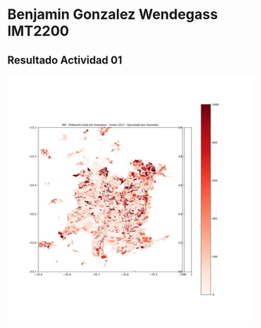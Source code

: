 # Benjamin Gonzalez Wendegass IMT2200
## Resultado Actividad 01
![alt text](https://github.com/wbguc/IMT2200-Benjamin-Gonzalez/blob/main/Actividad%2001/PoblacionRM_C2017_Gonzalez.jpg "Resultado Actividad 01")
